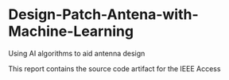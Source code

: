 # Design-Patch-Antena-with-Machine-Learning
Using AI algorithms to aid antenna design

This report contains the source code artifact for the IEEE Access
